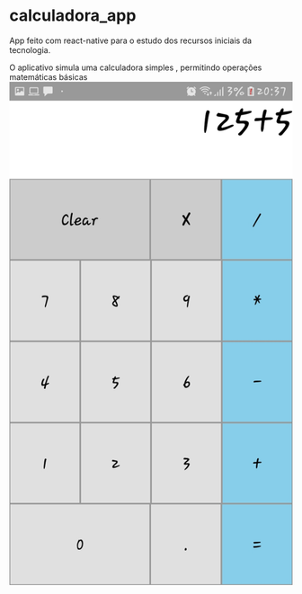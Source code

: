 # calculadora_app
App feito com react-native para o estudo dos recursos iniciais da tecnologia.
<p>O aplicativo simula uma calculadora simples , permitindo operações matemáticas básicas
<img src="demo1.jpeg" alt="demo">


